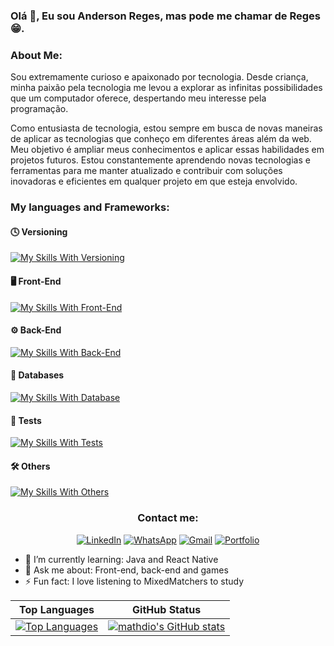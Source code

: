 ### Olá 👋, Eu sou Anderson Reges, mas pode me chamar de Reges 😁.

### About Me:

Sou extremamente curioso e apaixonado por tecnologia. Desde criança, minha paixão pela tecnologia me levou a explorar as infinitas possibilidades que um computador oferece, despertando meu interesse pela programação.

Como entusiasta de tecnologia, estou sempre em busca de novas maneiras de aplicar as tecnologias que conheço em diferentes áreas além da web. Meu objetivo é ampliar meus conhecimentos e aplicar essas habilidades em projetos futuros. Estou constantemente aprendendo novas tecnologias e ferramentas para me manter atualizado e contribuir com soluções inovadoras e eficientes em qualquer projeto em que esteja envolvido.

### My languages and Frameworks:

#### 🕓 Versioning

[![My Skills With Versioning](https://skillicons.dev/icons?i=git,github)](https://skillicons.dev)
  
#### 🖥️ Front-End

[![My Skills With Front-End](https://skillicons.dev/icons?i=js,ts,html,css,sass,tailwind,styledcomponents,react,next,redux)](https://skillicons.dev)
  
#### ⚙️ Back-End

[![My Skills With Back-End](https://skillicons.dev/icons?i=nodejs,ts,py,express,sequelize,prisma)](https://skillicons.dev)
  
  
#### 💾 Databases

[![My Skills With Database](https://skillicons.dev/icons?i=mysql,postgres,mongo,supabase)](https://skillicons.dev)

#### 🧪 Tests

[![My Skills With Tests](https://skillicons.dev/icons?i=jest)](https://skillicons.dev)

#### 🛠️ Others

[![My Skills With Others](https://skillicons.dev/icons?i=docker,figma,vscode,idea,eclipse)](https://skillicons.dev)
  
  
### <div align="center">Contact me:</div>

<div align="center">
  
<a href="https://www.linkedin.com/in/anderson-reges/">![LinkedIn](https://img.shields.io/badge/linkedin-%230077B5.svg?style=for-the-badge&logo=linkedin&logoColor=white)</a>
<a href="https://wa.me/5588993408548">![WhatsApp](https://img.shields.io/badge/WhatsApp-25D366?style=for-the-badge&logo=whatsapp&logoColor=white)</a>
<a href="mailto:andersonreges76@gmail.com">![Gmail](https://img.shields.io/badge/Gmail-D14836?style=for-the-badge&logo=gmail&logoColor=white)</a>
<a href="https://anderson-reges.vercel.app/">![Portfolio](https://img.shields.io/badge/Portfolio-%23000000.svg?style=for-the-badge&logo=firefox&logoColor=#FF7139)</a>
 
</div>

<!--START_SECTION:waka--><!--END_SECTION:waka-->

- 🌱 I’m currently learning: Java and React Native
- 💬 Ask me about: Front-end, back-end and games
- ⚡ Fun fact: I love listening to MixedMatchers to study


| Top Languages | GitHub Status |
| ------------- | ------------- |
|<a href="https://github.com/Anderson-Reges" align="left"><img src="https://github-readme-stats.vercel.app/api/top-langs/?username=Anderson-Reges&langs_count=10&title_color=ec4899&text_color=ffffff&icon_color=ec4899&bg_color=1c1917&hide_border=true&locale=en&custom_title=Top%20%Languages" alt="Top Languages" /></a>  | <a href="https://github.com/Anderson-Reges"><img src="https://github-readme-stats.vercel.app/api?username=Anderson-Reges&show_icons=true&hide=&count_private=true&title_color=ec4899&text_color=ffffff&icon_color=ec4899&bg_color=1c1917&hide_border=true&show_icons=true" alt="mathdio's GitHub stats" /></a>  |
